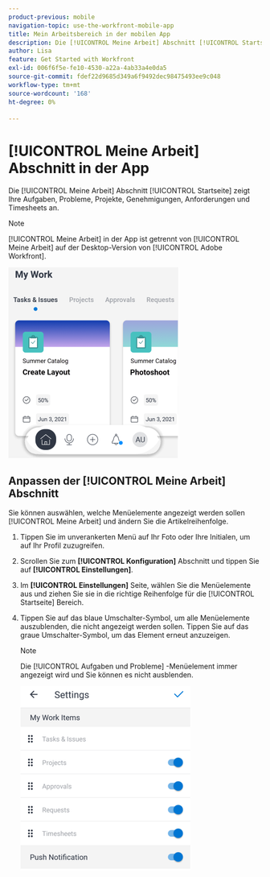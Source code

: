 ```yaml
---
product-previous: mobile
navigation-topic: use-the-workfront-mobile-app
title: Mein Arbeitsbereich in der mobilen App
description: Die [!UICONTROL Meine Arbeit] Abschnitt [!UICONTROL Startseite] zeigt Ihre Aufgaben, Probleme, Projekte, Genehmigungen, Anforderungen und Timesheets an.
author: Lisa
feature: Get Started with Workfront
exl-id: 006f6f5e-fe10-4530-a22a-4ab33a4e0da5
source-git-commit: fdef22d9685d349a6f9492dec98475493ee9c048
workflow-type: tm+mt
source-wordcount: '168'
ht-degree: 0%

---
```


# [!UICONTROL Meine Arbeit] Abschnitt in der App

Die [!UICONTROL Meine Arbeit] Abschnitt [!UICONTROL Startseite] zeigt Ihre Aufgaben, Probleme, Projekte, Genehmigungen, Anforderungen und Timesheets an.

>[!NOTE]
>
>[!UICONTROL Meine Arbeit] in der App ist getrennt von [!UICONTROL Meine Arbeit] auf der Desktop-Version von [!UICONTROL Adobe Workfront].

![](assets/home-myworksection-338x379.png)

## Anpassen der [!UICONTROL Meine Arbeit] Abschnitt

Sie können auswählen, welche Menüelemente angezeigt werden sollen [!UICONTROL Meine Arbeit] und ändern Sie die Artikelreihenfolge.

1. Tippen Sie im unverankerten Menü auf Ihr Foto oder Ihre Initialen, um auf Ihr Profil zuzugreifen.
1. Scrollen Sie zum **[!UICONTROL Konfiguration]** Abschnitt und tippen Sie auf **[!UICONTROL Einstellungen]**.
1. Im **[!UICONTROL Einstellungen]** Seite, wählen Sie die Menüelemente aus und ziehen Sie sie in die richtige Reihenfolge für die [!UICONTROL Startseite] Bereich.
1. Tippen Sie auf das blaue Umschalter-Symbol, um alle Menüelemente auszublenden, die nicht angezeigt werden sollen. Tippen Sie auf das graue Umschalter-Symbol, um das Element erneut anzuzeigen.

   >[!NOTE]
   >
   >Die [!UICONTROL Aufgaben und Probleme] -Menüelement immer angezeigt wird und Sie können es nicht ausblenden.

   ![](assets/mobile-settings-338x366.png)

